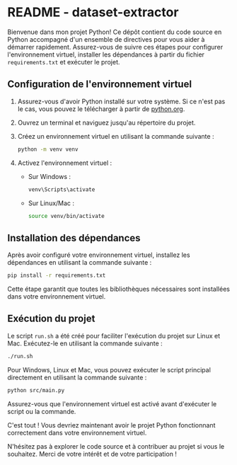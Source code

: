 # README - dataset-extractor

Bienvenue dans mon projet Python! Ce dépôt contient du code source en Python accompagné d'un ensemble de directives pour vous aider à démarrer rapidement. Assurez-vous de suivre ces étapes pour configurer l'environnement virtuel, installer les dépendances à partir du fichier `requirements.txt` et exécuter le projet.

## Configuration de l'environnement virtuel

1. Assurez-vous d'avoir Python installé sur votre système. Si ce n'est pas le cas, vous pouvez le télécharger à partir de [python.org](https://www.python.org/).

2. Ouvrez un terminal et naviguez jusqu'au répertoire du projet.

3. Créez un environnement virtuel en utilisant la commande suivante :
   ```bash
   python -m venv venv
   ```

4. Activez l'environnement virtuel :
   - Sur Windows :
     ```bash
     venv\Scripts\activate
     ```
   - Sur Linux/Mac :
     ```bash
     source venv/bin/activate
     ```

## Installation des dépendances

Après avoir configuré votre environnement virtuel, installez les dépendances en utilisant la commande suivante :
```bash
pip install -r requirements.txt
```

Cette étape garantit que toutes les bibliothèques nécessaires sont installées dans votre environnement virtuel.

## Exécution du projet

Le script `run.sh` a été créé pour faciliter l'exécution du projet sur Linux et Mac. Exécutez-le en utilisant la commande suivante :
```bash
./run.sh
```

Pour Windows, Linux et Mac, vous pouvez exécuter le script principal directement en utilisant la commande suivante :
```bash
python src/main.py
```

Assurez-vous que l'environnement virtuel est activé avant d'exécuter le script ou la commande.

C'est tout ! Vous devriez maintenant avoir le projet Python fonctionnant correctement dans votre environnement virtuel.

N'hésitez pas à explorer le code source et à contribuer au projet si vous le souhaitez. Merci de votre intérêt et de votre participation !
